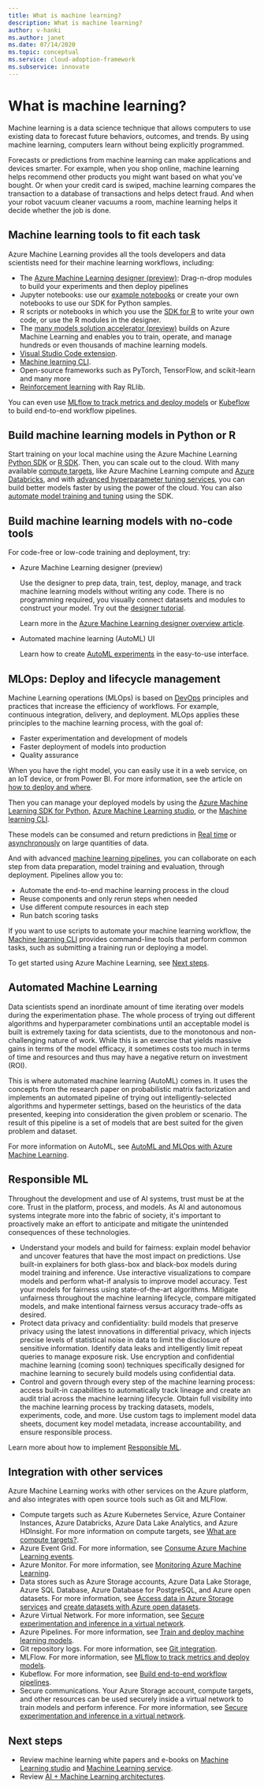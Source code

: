 ```yaml
---
title: What is machine learning?
description: What is machine learning?
author: v-hanki
ms.author: janet
ms.date: 07/14/2020
ms.topic: conceptual
ms.service: cloud-adoption-framework
ms.subservice: innovate
---
```


<!-- cSpell:ignore scikit RLlib Jupyter MLflow Kubeflow -->

# What is machine learning?

Machine learning is a data science technique that allows computers to use existing data to forecast future behaviors, outcomes, and trends. By using machine learning, computers learn without being explicitly programmed.

Forecasts or predictions from machine learning can make applications and devices smarter. For example, when you shop online, machine learning helps recommend other products you might want based on what you've bought. Or when your credit card is swiped, machine learning compares the transaction to a database of transactions and helps detect fraud. And when your robot vacuum cleaner vacuums a room, machine learning helps it decide whether the job is done.

## Machine learning tools to fit each task

Azure Machine Learning provides all the tools developers and data scientists need for their machine learning workflows, including:

- The [Azure Machine Learning designer (preview)](/azure/machine-learning/tutorial-designer-automobile-price-train-score): Drag-n-drop modules to build your experiments and then deploy pipelines
- Jupyter notebooks: use our [example notebooks](https://github.com/Azure/MachineLearningNotebooks) or create your own notebooks to use our SDK for Python samples.
- R scripts or notebooks in which you use the [SDK for R](https://azure.github.io/azureml-sdk-for-r/reference/index.html) to write your own code, or use the R modules in the designer.
- The [many models solution accelerator (preview)](https://github.com/microsoft/solution-accelerator-many-models) builds on Azure Machine Learning and enables you to train, operate, and manage hundreds or even thousands of machine learning models.
- [Visual Studio Code extension](/azure/machine-learning/tutorial-setup-vscode-extension).
- [Machine learning CLI](/azure/machine-learning/reference-azure-machine-learning-cli).
- Open-source frameworks such as PyTorch, TensorFlow, and scikit-learn and many more
- [Reinforcement learning](/azure/machine-learning/how-to-use-reinforcement-learning) with Ray RLlib.

You can even use [MLflow to track metrics and deploy models](/azure/machine-learning/how-to-use-mlflow) or [Kubeflow](https://www.kubeflow.org/docs/azure/) to build end-to-end workflow pipelines.

## Build machine learning models in Python or R

Start training on your local machine using the Azure Machine Learning [Python SDK](/python/api/overview/azure/ml/?view=azure-ml-py) or [R SDK](https://azure.github.io/azureml-sdk-for-r/reference/index.html). Then, you can scale out to the cloud. With many available [compute targets](/azure/machine-learning/how-to-set-up-training-targets), like Azure Machine Learning compute and [Azure Databricks](/azure/databricks/scenarios/what-is-azure-databricks), and with [advanced hyperparameter tuning services](/azure/machine-learning/how-to-tune-hyperparameters), you can build better models faster by using the power of the cloud. You can also [automate model training and tuning](/azure/machine-learning/tutorial-auto-train-models) using the SDK.

## Build machine learning models with no-code tools

For code-free or low-code training and deployment, try:

- Azure Machine Learning designer (preview)

  Use the designer to prep data, train, test, deploy, manage, and track machine learning models without writing any code. There is no programming required, you visually connect datasets and modules to construct your model. Try out the [designer tutorial](/azure/machine-learning/tutorial-designer-automobile-price-train-score).

  Learn more in the [Azure Machine Learning designer overview article](/azure/machine-learning/concept-designer).
- Automated machine learning (AutoML) UI

  Learn how to create [AutoML experiments](/azure/machine-learning/tutorial-first-experiment-automated-ml) in the easy-to-use interface.

## MLOps: Deploy and lifecycle management

Machine Learning operations (MLOps) is based on [DevOps](https://azure.microsoft.com/overview/what-is-devops/) principles and practices that increase the efficiency of workflows. For example, continuous integration, delivery, and deployment. MLOps applies these principles to the machine learning process, with the goal of:

- Faster experimentation and development of models
- Faster deployment of models into production
- Quality assurance

When you have the right model, you can easily use it in a web service, on an IoT device, or from Power BI. For more information, see the article on [how to deploy and where](/azure/machine-learning/how-to-deploy-and-where).

Then you can manage your deployed models by using the [Azure Machine Learning SDK for Python](/python/api/overview/azure/ml/?view=azure-ml-py), [Azure Machine Learning studio](https://ml.azure.com/), or the [Machine learning CLI](/azure/machine-learning/reference-azure-machine-learning-cli).

These models can be consumed and return predictions in [Real time](/azure/machine-learning/how-to-consume-web-service) or [asynchronously](/azure/machine-learning/how-to-use-parallel-run-step) on large quantities of data.

And with advanced [machine learning pipelines](/azure/machine-learning/concept-ml-pipelines), you can collaborate on each step from data preparation, model training and evaluation, through deployment. Pipelines allow you to:

- Automate the end-to-end machine learning process in the cloud
- Reuse components and only rerun steps when needed
- Use different compute resources in each step
- Run batch scoring tasks

If you want to use scripts to automate your machine learning workflow, the [Machine learning CLI](/azure/machine-learning/reference-azure-machine-learning-cli) provides command-line tools that perform common tasks, such as submitting a training run or deploying a model.

To get started using Azure Machine Learning, see [Next steps](/azure/machine-learning/overview-what-is-azure-ml#next-steps).

## Automated Machine Learning

Data scientists spend an inordinate amount of time iterating over models during the experimentation phase. The whole process of trying out different algorithms and hyperparameter combinations until an acceptable model is built is extremely taxing for data scientists, due to the monotonous and non-challenging nature of work. While this is an exercise that yields massive gains in terms of the model efficacy, it sometimes costs too much in terms of time and resources and thus may have a negative return on investment (ROI).

This is where automated machine learning (AutoML) comes in. It uses the concepts from the research paper on probabilistic matrix factorization and implements an automated pipeline of trying out intelligently-selected algorithms and hypermeter settings, based on the heuristics of the data presented, keeping into consideration the given problem or scenario. The result of this pipeline is a set of models that are best suited for the given problem and dataset.

For more information on AutoML, see [AutoML and MLOps with Azure Machine Learning](https://azure.microsoft.com/blog/automated-machine-learning-and-mlops-with-azure-machine-learning/).

## Responsible ML

Throughout the development and use of AI systems, trust must be at the core. Trust in the platform, process, and models. As AI and autonomous systems integrate more into the fabric of society, it's important to proactively make an effort to anticipate and mitigate the unintended consequences of these technologies.

- Understand your models and build for fairness: explain model behavior and uncover features that have the most impact on predictions. Use built-in explainers for both glass-box and black-box models during model training and inference. Use interactive visualizations to compare models and perform what-if analysis to improve model accuracy. Test your models for fairness using state-of-the-art algorithms. Mitigate unfairness throughout the machine learning lifecycle, compare mitigated models, and make intentional fairness versus accuracy trade-offs as desired.
- Protect data privacy and confidentiality: build models that preserve privacy using the latest innovations in differential privacy, which injects precise levels of statistical noise in data to limit the disclosure of sensitive information. Identify data leaks and intelligently limit repeat queries to manage exposure risk. Use encryption and confidential machine learning (coming soon) techniques specifically designed for machine learning to securely build models using confidential data.
- Control and govern through every step of the machine learning process: access built-in capabilities to automatically track lineage and create an audit trial across the machine learning lifecycle. Obtain full visibility into the machine learning process by tracking datasets, models, experiments, code, and more. Use custom tags to implement model data sheets, document key model metadata, increase accountability, and ensure responsible process.

Learn more about how to implement [Responsible ML](/azure/machine-learning/concept-responsible-ml).

## Integration with other services

Azure Machine Learning works with other services on the Azure platform, and also integrates with open source tools such as Git and MLFlow.

- Compute targets such as Azure Kubernetes Service, Azure Container Instances, Azure Databricks, Azure Data Lake Analytics, and Azure HDInsight. For more information on compute targets, see [What are compute targets?](/azure/machine-learning/concept-compute-target).
- Azure Event Grid. For more information, see [Consume Azure Machine Learning events](/azure/machine-learning/how-to-use-event-grid).
- Azure Monitor. For more information, see [Monitoring Azure Machine Learning](/azure/machine-learning/monitor-azure-machine-learning).
- Data stores such as Azure Storage accounts, Azure Data Lake Storage, Azure SQL Database, Azure Database for PostgreSQL, and Azure open datasets. For more information, see [Access data in Azure Storage services](/azure/machine-learning/how-to-access-data) and [create datasets with Azure open datasets](/azure/machine-learning/how-to-create-register-datasets#create-datasets-with-azure-open-datasets).
- Azure Virtual Network. For more information, see [Secure experimentation and inference in a virtual network](/azure/machine-learning/how-to-enable-virtual-network).
- Azure Pipelines. For more information, see [Train and deploy machine learning models](/azure/devops/pipelines/targets/azure-machine-learning?tabs=yaml&view=azure-devops).
- Git repository logs. For more information, see [Git integration](/azure/machine-learning/concept-train-model-git-integration).
- MLFlow. For more information, see [MLflow to track metrics and deploy models](/azure/machine-learning/how-to-use-mlflow).
- Kubeflow. For more information, see [Build end-to-end workflow pipelines](https://www.kubeflow.org/docs/azure/).
- Secure communications. Your Azure Storage account, compute targets, and other resources can be used securely inside a virtual network to train models and perform inference. For more information, see [Secure experimentation and inference in a virtual network](/azure/machine-learning/how-to-enable-virtual-network).

## Next steps

- Review machine learning white papers and e-books on [Machine Learning studio](https://azure.microsoft.com/resources/whitepapers/search/?service=machine-learning-studio) and [Machine Learning service](https://azure.microsoft.com/resources/whitepapers/search/?service=machine-learning-service).
- Review [AI + Machine Learning architectures](/azure/architecture/browse/).
